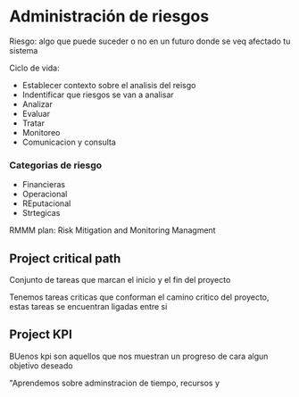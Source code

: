 # Administración de riesgos

Riesgo: algo que puede suceder o no en un futuro donde se veq afectado tu sistema

Ciclo de vida:
- Establecer contexto sobre el analisis del reisgo
- Indentificar que riesgos se van a analisar
- Analizar
- Evaluar 
- Tratar
- Monitoreo
- Comunicacion y consulta

### Categorias de riesgo
- Financieras
- Operacional
- REputacional
- Strtegicas

RMMM plan: Risk Mitigation and Monitoring Managment


## Project critical path

Conjunto de tareas que marcan el inicio y el fin del proyecto

Tenemos tareas criticas que conforman el camino critico del proyecto, estas tareas se encuentran ligadas entre si

## Project KPI

BUenos kpi son aquellos que nos muestran un progreso de cara algun objetivo deseado

"Aprendemos sobre adminstracion de tiempo, recursos y 